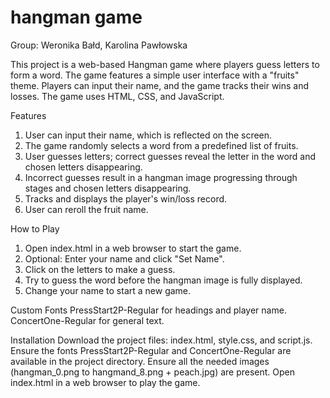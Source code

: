 # hangman game

Group: Weronika Bałd, Karolina Pawłowska

This project is a web-based Hangman game where players guess letters to form a word. The game features a simple user interface with a "fruits" theme. Players can input their name, and the game tracks their wins and losses. The game uses HTML, CSS, and JavaScript.

Features
1. User can input their name, which is reflected on the screen.
2. The game randomly selects a word from a predefined list of fruits.
3. User guesses letters; correct guesses reveal the letter in the word and chosen letters disappearing.
4. Incorrect guesses result in a hangman image progressing through stages and chosen letters disappearing.
5. Tracks and displays the player's win/loss record.
6. User can reroll the fruit name.

How to Play
1. Open index.html in a web browser to start the game.
2. Optional: Enter your name and click "Set Name".
3. Click on the letters to make a guess.
4. Try to guess the word before the hangman image is fully displayed.
5. Change your name to start a new game.

Custom Fonts
PressStart2P-Regular for headings and player name.
ConcertOne-Regular for general text.

Installation
Download the project files: index.html, style.css, and script.js.
Ensure the fonts PressStart2P-Regular and ConcertOne-Regular are available in the project directory.
Ensure all the needed images (hangman_0.png to hangmand_8.png + peach.jpg) are present.
Open index.html in a web browser to play the game.
